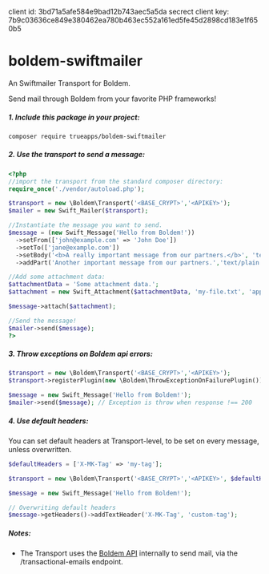client id: 3bd71a5afe584e9bad12b743aec5a5da
secrect client key: 7b9c03636ce849e380462ea780b463ec552a161ed5fe45d2898cd183e1f650b5


# boldem-swiftmailer 

An Swiftmailer Transport for Boldem.

Send mail through Boldem from your favorite PHP frameworks!

##### 1. Include this package in your project:

```bash
composer require trueapps/boldem-swiftmailer
```
##### 2. Use the transport to send a message:

```php
<?php
//import the transport from the standard composer directory:
require_once('./vendor/autoload.php');

$transport = new \Boldem\Transport('<BASE_CRYPT>','<APIKEY>');
$mailer = new Swift_Mailer($transport);

//Instantiate the message you want to send.
$message = (new Swift_Message('Hello from Boldem!'))
  ->setFrom(['john@example.com' => 'John Doe'])
  ->setTo(['jane@example.com'])
  ->setBody('<b>A really important message from our partners.</b>', 'text/html')
  ->addPart('Another important message from our partners.','text/plain');

//Add some attachment data:
$attachmentData = 'Some attachment data.';
$attachment = new Swift_Attachment($attachmentData, 'my-file.txt', 'application/octet-stream');

$message->attach($attachment);

//Send the message!
$mailer->send($message);
?>
```

##### 3. Throw exceptions on Boldem api errors:

```php
$transport = new \Boldem\Transport('<BASE_CRYPT>','<APIKEY>');
$transport->registerPlugin(new \Boldem\ThrowExceptionOnFailurePlugin());

$message = new Swift_Message('Hello from Boldem!');
$mailer->send($message); // Exception is throw when response !== 200
```

##### 4. Use default headers:

You can set default headers at Transport-level, to be set on every message, unless overwritten.

```php
$defaultHeaders = ['X-MK-Tag' => 'my-tag'];

$transport = new \Boldem\Transport('<BASE_CRYPT>','<APIKEY>', $defaultHeaders);

$message = new Swift_Message('Hello from Boldem!');

// Overwriting default headers
$message->getHeaders()->addTextHeader('X-MK-Tag', 'custom-tag');
```

##### Notes:

- The Transport uses the [Boldem API](https://api.boldem.cz) internally to send mail, via the /transactional-emails endpoint.
